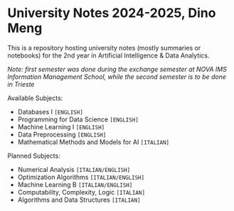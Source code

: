 # University Notes 2024-2025, Dino Meng
This is a repository hosting university notes (mostly summaries or notebooks) for the 2nd year in Artificial Intelligence & Data Analytics.

*Note: first semester was done during the exchange semester at NOVA IMS Information Management School, while the second semester is to be done in Trieste*

Available Subjects:
- Databases I ``[ENGLISH]``
- Programming for Data Science ``[ENGLISH]``
- Machine Learning I ``[ENGLISH]``
- Data Preprocessing ``[ENGLISH]``
- Mathematical Methods and Models for AI ``[ITALIAN]``

Planned Subjects:
- Numerical Analysis ``[ITALIAN/ENGLISH]``
- Optimization Algorithms ``[ITALIAN/ENGLISH]``
- Machine Learning B ``[ITALIAN/ENGLISH]``
- Computability, Complexity, Logic ``[ITALIAN]``
- Algorithms and Data Structures ``[ITALIAN]``
